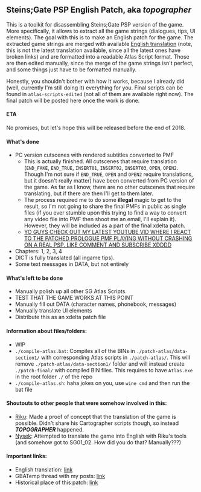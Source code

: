 ## Steins;Gate PSP English Patch, aka *topographer*
This is a toolkit for disassembling Steins;Gate PSP version of the game. More specifically, it allows to extract all the game strings (dialogues, tips, UI elements). The goal with this is to make an English patch for the game. The extracted game strings are merged with available [English translation](http://tsuuun.blogspot.com/2012/01/happy-new-year-everyone-and-yeah-its.html) (note, this is not the latest translation available, since all the latest ones have broken links) and are formatted into a readable Atlas Script format. Those are then edited manually, since the merge of the game strings isn't perfect, and some things just have to be formatted manually.

Honestly, you shouldn't bother with how it works, because I already did (well, currently I'm still doing it) everything for you. Final scripts can be found in `atlas-scripts-edited` (not all of them are available right now). The final patch will be posted here once the work is done.

#### ETA
No promises, but let's hope this will be released before the end of 2018.

#### What's done
- PC version cutscenes with rendered subtitles converted to PMF
  * This is actually finished. All cutscenes that require translation (`END_FAKE`, `END_TRUE`, `INSERT01`, `INSERT02`, `INSERT03`, `OPEN`, `OPEN2`. Though I'm not sure if `END_TRUE`, `OPEN` and `OPEN2` require translations, but it doesn't really matter) have been converted from PC version of the game. As far as I know, there are no other cutscenes that require translating, but if there are then I'll get to them later.
  * The process required me to do some **illegal** magic to get to the result, so I'm not going to share the final PMFs in public as single files (if you ever stumble upon this trying to find a way to convert any video file into PMF then shoot me an email, I'll explain it). However, they will be included as a part of the final xdelta patch.
  * [YO GUYS CHECK OUT MY LATEST YOUTUBE VID WHERE I REACT TO THE PATCHED PROLOGUE PMF PLAYING WITHOUT CRASHING ON A REAL PSP. LIKE COMMENT AND SUBSCRIBE XDDDD](https://youtu.be/Ajfok-Eup1w)
- Chapters: 1, 2, 3, 4
- DICT is fully translated (all ingame tips).
- Some text messages in DATA, but not entirely

#### What's left to be done
- Manually polish up all other SG Atlas Scripts.
- TEST THAT THE GAME WORKS AT THIS POINT
- Manually fill out DATA (character names, phonebook, messages)
- Manually translate UI elements
- Distribute this as an xdelta patch file

#### Information about files/folders:
- WIP
- `./compile-atlas.bat`: Compiles all of the BINs in `./patch-atlas/data-section1/` with corresponding Atlas scripts in `./patch-atlas/`. This will remove `./patch-atlas/data-section1/` folder and will instead create `./patch-final/` with compiled BIN files. This requires to have `Atlas.exe` in the root folder `./` of the repo
- `./compile-atlas.sh`: haha jokes on you, use `wine cmd` and then run the bat file

#### Shoutouts to other people that were somehow involved in this:
- [Riku](https://gbatemp.net/members/riku.176570/): Made a proof of concept that the translation of the game is possible. Didn't share his Cartographer scripts though, so instead ***TOPOGRAPHER*** happened.
- [Nysek](https://github.com/Nysek/): Attempted to translate the game into English with Riku's tools (and somehow got to SG01_02. How did you do that? Manually???)


#### Important links:
- English translation: [link](http://tsuuun.blogspot.com/2012/01/happy-new-year-everyone-and-yeah-its.html)
- GBATemp thread with my posts: [link](https://gbatemp.net/threads/problem-triying-to-translate-steins-gate-to-spanish.501148/)
- Historical place of this patch: [link](https://github.com/BASLQC/steins-gate-psp-patch)
